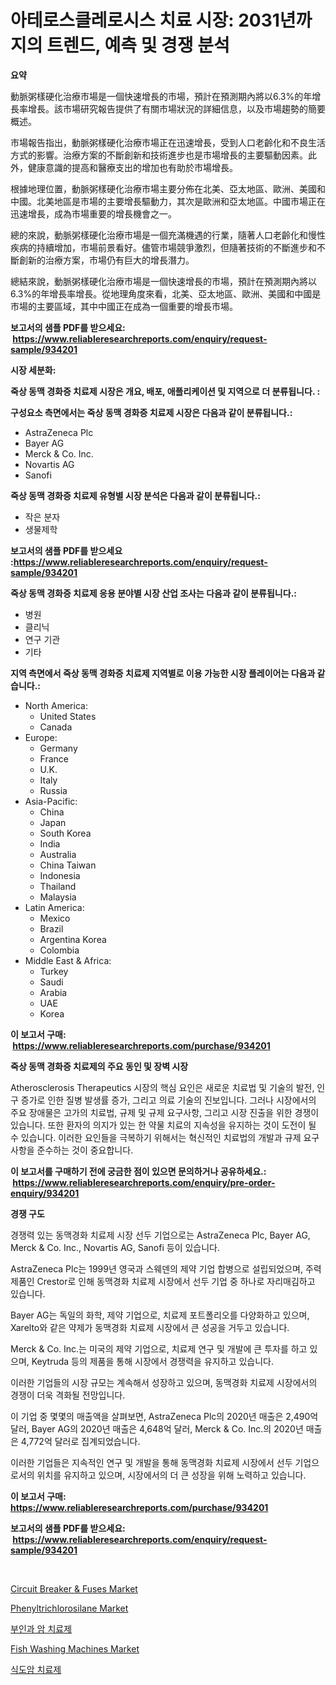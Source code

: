 <p><h1>아테로스클레로시스 치료 시장: 2031년까지의 트렌드, 예측 및 경쟁 분석</h1></p><p><strong>요약</strong></p>
<p><p>動脈粥樣硬化治療市場是一個快速增長的市場，預計在預測期內將以6.3%的年增長率增長。該市場研究報告提供了有關市場狀況的詳細信息，以及市場趨勢的簡要概述。</p><p>市場報告指出，動脈粥樣硬化治療市場正在迅速增長，受到人口老齡化和不良生活方式的影響。治療方案的不斷創新和技術進步也是市場增長的主要驅動因素。此外，健康意識的提高和醫療支出的增加也有助於市場增長。</p><p>根據地理位置，動脈粥樣硬化治療市場主要分佈在北美、亞太地區、歐洲、美國和中國。北美地區是市場的主要增長驅動力，其次是歐洲和亞太地區。中國市場正在迅速增長，成為市場重要的增長機會之一。</p><p>總的來說，動脈粥樣硬化治療市場是一個充滿機遇的行業，隨著人口老齡化和慢性疾病的持續增加，市場前景看好。儘管市場競爭激烈，但隨著技術的不斷進步和不斷創新的治療方案，市場仍有巨大的增長潛力。</p><p>總結來說，動脈粥樣硬化治療市場是一個快速增長的市場，預計在預測期內將以6.3%的年增長率增長。從地理角度來看，北美、亞太地區、歐洲、美國和中國是市場的主要區域，其中中國正在成為一個重要的增長市場。</p></p>
<p><strong>보고서의 샘플 PDF를 받으세요: &nbsp;<a href="https://www.reliableresearchreports.com/enquiry/request-sample/934201">https://www.reliableresearchreports.com/enquiry/request-sample/934201</a></strong></p>
<p><strong>시장 세분화:</strong></p>
<p><strong> 죽상 동맥 경화증 치료제 시장은 개요, 배포, 애플리케이션 및 지역으로 더 분류됩니다. :</strong></p>
<p><strong>구성요소 측면에서는 죽상 동맥 경화증 치료제 시장은 다음과 같이 분류됩니다.:</strong></p>
<p><ul><li>AstraZeneca Plc</li><li>Bayer AG</li><li>Merck & Co. Inc.</li><li>Novartis AG</li><li>Sanofi</li></ul></p>
<p><strong> 죽상 동맥 경화증 치료제 유형별 시장 분석은 다음과 같이 분류됩니다.:</strong></p>
<p><ul><li>작은 분자</li><li>생물제학</li></ul></p>
<p><strong>보고서의 샘플 PDF를 받으세요 :<a href="https://www.reliableresearchreports.com/enquiry/request-sample/934201">https://www.reliableresearchreports.com/enquiry/request-sample/934201</a></strong></p>
<p><strong> 죽상 동맥 경화증 치료제 응용 분야별 시장 산업 조사는 다음과 같이 분류됩니다.:</strong></p>
<p><ul><li>병원</li><li>클리닉</li><li>연구 기관</li><li>기타</li></ul></p>
<p><strong>지역 측면에서 죽상 동맥 경화증 치료제 지역별로 이용 가능한 시장 플레이어는 다음과 같습니다.:</strong></p>
<p><ul>
    <li>
        North America:
        <ul>
            <li>United States</li>
            <li>Canada</li>
        </ul>
    </li>
    <li>
        Europe:
        <ul>
            <li>Germany</li>
            <li>France</li>
            <li>U.K.</li>
            <li>Italy</li>
            <li>Russia</li>
        </ul>
    </li>
    <li>
        Asia-Pacific:
        <ul>
            <li>China</li>
            <li>Japan</li>
            <li>South Korea</li>
            <li>India</li>
            <li>Australia</li>
            <li>China Taiwan</li>
            <li>Indonesia</li>
            <li>Thailand</li>
            <li>Malaysia</li>
        </ul>
    </li>
    <li>
        Latin America:
        <ul>
            <li>Mexico</li>
            <li>Brazil</li>
            <li>Argentina Korea</li>
            <li>Colombia</li>
        </ul>
    </li>
    <li>
        Middle East & Africa:
        <ul>
            <li>Turkey</li>
            <li>Saudi</li>
            <li>Arabia</li>
            <li>UAE</li>
            <li>Korea</li>
        </ul>
    </li>
    </ul></p>
<p><strong>이 보고서 구매: &nbsp;<a href="https://www.reliableresearchreports.com/purchase/934201">https://www.reliableresearchreports.com/purchase/934201</a></strong></p>
<p><strong>죽상 동맥 경화증 치료제의 주요 동인 및 장벽 시장</strong></p>
<p><p>Atherosclerosis Therapeutics 시장의 핵심 요인은 새로운 치료법 및 기술의 발전, 인구 증가로 인한 질병 발생률 증가, 그리고 의료 기술의 진보입니다. 그러나 시장에서의 주요 장애물은 고가의 치료법, 규제 및 규제 요구사항, 그리고 시장 진출을 위한 경쟁이 있습니다. 또한 환자의 의지가 있는 한 약물 치료의 지속성을 유지하는 것이 도전이 될 수 있습니다. 이러한 요인들을 극복하기 위해서는 혁신적인 치료법의 개발과 규제 요구사항을 준수하는 것이 중요합니다.</p></p>
<p><strong>이 보고서를 구매하기 전에 궁금한 점이 있으면 문의하거나 공유하세요.: &nbsp;<a href="https://www.reliableresearchreports.com/enquiry/pre-order-enquiry/934201">https://www.reliableresearchreports.com/enquiry/pre-order-enquiry/934201</a></strong></p>
<p><strong>경쟁 구도</strong></p>
<p><p>경쟁력 있는 동맥경화 치료제 시장 선두 기업으로는 AstraZeneca Plc, Bayer AG, Merck & Co. Inc., Novartis AG, Sanofi 등이 있습니다. </p><p>AstraZeneca Plc는 1999년 영국과 스웨덴의 제약 기업 합병으로 설립되었으며, 주력 제품인 Crestor로 인해 동맥경화 치료제 시장에서 선두 기업 중 하나로 자리매김하고 있습니다. </p><p>Bayer AG는 독일의 화학, 제약 기업으로, 치료제 포트폴리오를 다양화하고 있으며, Xarelto와 같은 약제가 동맥경화 치료제 시장에서 큰 성공을 거두고 있습니다. </p><p>Merck & Co. Inc.는 미국의 제약 기업으로, 치료제 연구 및 개발에 큰 투자를 하고 있으며, Keytruda 등의 제품을 통해 시장에서 경쟁력을 유지하고 있습니다. </p><p>이러한 기업들의 시장 규모는 계속해서 성장하고 있으며, 동맥경화 치료제 시장에서의 경쟁이 더욱 격화될 전망입니다.</p><p>이 기업 중 몇몇의 매출액을 살펴보면, AstraZeneca Plc의 2020년 매출은 2,490억 달러, Bayer AG의 2020년 매출은 4,648억 달러, Merck & Co. Inc.의 2020년 매출은 4,772억 달러로 집계되었습니다. </p><p>이러한 기업들은 지속적인 연구 및 개발을 통해 동맥경화 치료제 시장에서 선두 기업으로서의 위치를 유지하고 있으며, 시장에서의 더 큰 성장을 위해 노력하고 있습니다.</p></p>
<p><strong>이 보고서 구매: &nbsp; <a href="https://www.reliableresearchreports.com/purchase/934201">https://www.reliableresearchreports.com/purchase/934201</a></strong></p>
<p><strong>보고서의 샘플 PDF를 받으세요: &nbsp;<a href="https://www.reliableresearchreports.com/enquiry/request-sample/934201">https://www.reliableresearchreports.com/enquiry/request-sample/934201</a></strong><strong></strong></p>
<p>&nbsp;</p>
<p><p><a href="https://issuu.com/reportprime-2/docs/circuit-breaker-fuses-market-size-2030.pptx">Circuit Breaker & Fuses Market</a></p><p><a href="https://butternut-bug-553.notion.site/Phenyltrichlorosilane-Market-Size-2024-2031-Global-Industrial-Analysis-Key-Geographical-Regions--4aaee514ce1442378227278aa415b3d0">Phenyltrichlorosilane Market</a></p><p><a href="https://github.com/idcefvhkdut6/Market-Research-Report-List-1/blob/main/7374784184364.md">부인과 암 치료제</a></p><p><a href="https://github.com/lylyparadise/Market-Research-Report-List-2/blob/main/fish-washing-machines-market.md">Fish Washing Machines Market</a></p><p><a href="https://github.com/vsap75a286l/Market-Research-Report-List-1/blob/main/2888514184365.md">식도암 치료제</a></p></p>